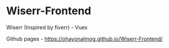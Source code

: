 # Wiserr-Frontend
 Wiserr (Inspired by fiverr) - Vuex

Github pages - https://ohayonalmog.github.io/Wiserr-Frontend/
